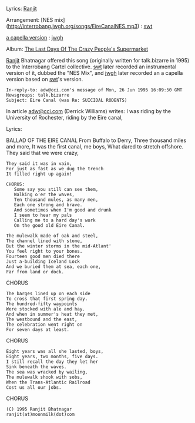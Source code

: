 Lyrics: [Ranjit](/ranjit)

Arrangement: [NES mix] (http://interrobang.jwgh.org/songs/EireCanalNES.mp3) : [swt](/swt)

[a capella version](http://interrobang.jwgh.org/songs/eire2.mp3) : [jwgh](/jwgh)

Album: [The Last Days Of The Crazy People's Supermarket](/the-last-days-of-the-crazy-peoples-supermarket)


[Ranjit](/ranjit) Bhatnagar offered this song (originally written for talk.bizarre in 1995) to the Interrobang Cartel collective. [swt](/swt) later recorded an instrumental version of it, dubbed the "NES Mix", and [jwgh](/jwgh) later recorded an a capella version based on [swt](/swt)'s version.

    In-reply-to: adw@cci.com's message of Mon, 26 Jun 1995 16:09:50 GMT 
    Newsgroups: talk.bizarre 
    Subject: Eire Canal (was Re: SUICIDAL RODENTS) 

In article adw@cci.com (Derrick Williams) writes:
    I was riding by the University of Rochester, riding by the Eire canal, 

Lyrics:

BALLAD OF THE EIRE CANAL
    From Buffalo to Derry,
    Three thousand miles and more,
    It was the first canal, me boys,
    What dared to stretch offshore.
    They said that we were crazy,

    They said it was in vain,
    For just as fast as we dug the trench
    It filled right up again!

    CHORUS:
       Some say you still can see them,
       Walking o'er the waves,
       Ten thousand mules, as many men,
       Each one strong and brave.
       And sometimes when I'm good and drunk
       I seem to hear my pals
       Calling me to a hard day's work
       On the good old Eire Canal.

    The mulewalk made of oak and steel,
    The channel lined with stone,
    But the winter storms in the mid-Atlant'
    You feel right to your bones.
    Fourteen good men died there
    Just a-building Iceland Lock
    And we buried them at sea, each one,
    Far from land or dock.

CHORUS

    The barges lined up on each side
    To cross that first spring day.
    The hundred-fifty waypoints
    Were stocked with ale and hay.
    And when in summer's heat they met,
    The westbound and the east,
    The celebration went right on
    For seven days at least.

CHORUS

    Eight years was all she lasted, boys,
    Eight years, two months, five days.
    I still recall the day they let her
    Sink beneath the waves.
    The sea was wracked by wailing,
    The mulewalk shook with sobs,
    When the Trans-Atlantic Railroad
    Cost us all our jobs.

CHORUS

    (C) 1995 Ranjit Bhatnagar 
    ranjit(at)moonmilk(dot)com 
